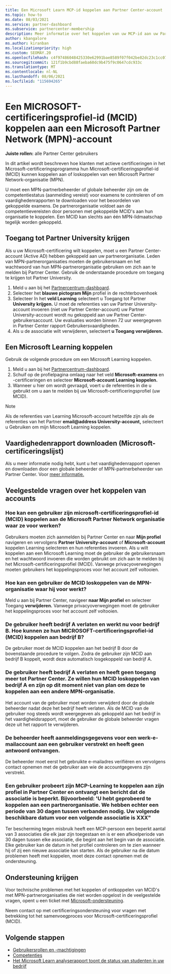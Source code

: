 ```yaml
---
title: Een Microsoft Learn MCP-id koppelen aan Partner Center-account
ms.topic: how-to
ms.date: 08/03/2021
ms.service: partner-dashboard
ms.subservice: partnercenter-membership
description: Meer informatie over het koppelen van uw MCP-id aan uw Partner Center-account, zodat uw bedrijf de trainings- en leertrajecten kan zien die u hebt gevolgd voor competenties.
author: kbangalore
ms.author: kiranban
ms.localizationpriority: high
ms.custom: SEOMAY.20
ms.openlocfilehash: c4f97486048425330e62991bae8589f07f042be82dc23c1cc077fba608a1b5a2
ms.sourcegitcommit: 121f1b9cbd88faeba60dc9b475f9c0647cdc933c
ms.translationtype: MT
ms.contentlocale: nl-NL
ms.lasthandoff: 08/06/2021
ms.locfileid: "115694265"
---
```

# <a name="link-or-unlink-a-microsoft-certification-profile-id-mcid-to-a-microsoft-partner-network-mpn-account"></a>Een MICROSOFT-certificeringsprofiel-id (MCID) koppelen aan een Microsoft Partner Network (MPN)-account

**Juiste rollen:** alle Partner Center gebruikers

In dit artikel wordt beschreven hoe klanten met actieve certificeringen in het Microsoft-certificeringsprogramma hun Microsoft-certificeringsprofiel-id (MCID) kunnen koppelen aan of loskoppelen van een Microsoft Partner Network-organisatie (MPN).

U moet een MPN-partnerbeheerder of [](https://partner.microsoft.com/pcv/partnership/competencies) globale beheerder zijn om de competentiestatus (aanmelding vereist) voor examens te controleren of om vaardighedenrapporten te downloaden voor het beoordelen van gekoppelde examens. De partnerorganisatie voldoet aan de competentievereisten door personen met gekoppelde MCID's aan hun organisatie te koppelen. Een MCID kan slechts aan één MPN-lidmaatschap tegelijk worden gekoppeld.

## <a name="get-partner-university-access"></a>Toegang tot Partner University krijgen

Als u uw Microsoft-certificering wilt koppelen, moet u een Partner Center-account (Active AD) hebben gekoppeld aan uw partnerorganisatie. Leden van MPN-partnerorganisaties moeten de gebruikersnaam en het wachtwoord van hun MPN-partnerorganisatie gebruiken om zich aan te melden bij Partner Center.
Gebruik de onderstaande procedure om toegang te krijgen tot Partner University.

1. Meld u aan bij het [Partnercentrum-dashboard](https://partner.microsoft.com/dashboard/).
2. Selecteer het **blauwe pictogram Mijn** profiel in de rechterbovenhoek
3. Selecteer In het **veld Learning** selecteert u Toegang tot Partner **University krijgen.** U moet de referenties van uw Partner University-account invoeren (niet uw Partner Center-account) uw Partner University-account wordt nu gekoppeld aan uw Partner Center-gebruikersaccount. Uw evaluaties worden binnen 72 uur weergegeven in Partner Center rapport Gebruikersvaardigheden.
4. Als u de associatie wilt verwijderen, selecteert **u Toegang verwijderen.**

## <a name="associate-a-microsoft-learning-account"></a>Een Microsoft Learning koppelen

Gebruik de volgende procedure om een Microsoft Learning koppelen. 

1. Meld u aan bij het [Partnercentrum-dashboard](https://partner.microsoft.com/dashboard/).
2. Schuif op de profielpagina omlaag naar het veld **Microsoft-examens** en -certificeringen en selecteer **Microsoft-account Learning koppelen.**
3. Wanneer u hier om wordt gevraagd, voert u de referenties in die u gebruikt om u aan te melden bij uw Microsoft-certificeringsprofiel (uw MCID).

>[!NOTE]
>Als de referenties van Learning Microsoft-account hetzelfde zijn als de referenties van het Partner **email@address University-account,** selecteert u Gebruiken om mijn Microsoft Learning koppelen.

## <a name="download-skills-report-microsoft-certification-list"></a>Vaardighedenrapport downloaden (Microsoft-certificeringslijst)
Als u meer informatie nodig hebt, kunt u het vaardighedenrapport openen en downloaden door een globale beheerder of MPN-partnerbeheerder van Partner Center. Voor [meer informatie.](./mpn-skills-report.md#view-skills-report-data)


## <a name="frequently-asked-questions-about-linking-accounts"></a>Veelgestelde vragen over het koppelen van accounts

### <a name="how-can-a-user-link-their-microsoft-certification-profile-id-mcid-with-the-microsoft-partner-network-mpn-organization-they-work-for"></a>Hoe kan een gebruiker zijn microsoft-certificeringsprofiel-id (MCID) koppelen aan de Microsoft Partner Network organisatie waar ze voor werken?

Gebruikers moeten zich aanmelden bij Partner Center en naar **Mijn profiel** navigeren en vervolgens **Partner University-account** of **Microsoft-account** koppelen Learning selecteren en hun referenties invoeren. Als u wilt koppelen aan een Microsoft Learning moet de gebruiker de gebruikersnaam en het wachtwoord invoeren die worden gebruikt om zich aan te melden bij het Microsoft-certificeringsprofiel (MCID). Vanwege privacyoverwegingen moeten gebruikers het koppelingsproces voor het account zelf voltooien.  

### <a name="how-can-a-user-unlink-their-mcid-from-the-mpn-organization-they-work-for"></a>Hoe kan een gebruiker de MCID loskoppelen van de MPN-organisatie waar hij voor werkt?

Meld u aan bij Partner Center, navigeer **naar Mijn profiel** en selecteer Toegang **verwijderen.** Vanwege privacyoverwegingen moet de gebruiker het koppelingsproces voor het account zelf voltooien.

### <a name="the-user-left-company-a-and-now-works-for-company-b-how-can-they-link-their-microsoft-certification-profile-id-mcid-with-company-b"></a>De gebruiker heeft bedrijf A verlaten en werkt nu voor bedrijf B. Hoe kunnen ze hun MICROSOFT-certificeringsprofiel-id (MCID) koppelen aan bedrijf B?

De gebruiker moet de MCID koppelen aan het bedrijf B door de bovenstaande procedure te volgen. Zodra de gebruiker zijn MCID aan bedrijf B koppelt, wordt deze automatisch losgekoppeld van bedrijf A.

### <a name="the-user-left-company-a-and-no-longer-has-access-to-partner-center-they-want-to-unlink-their-mcid-from-company-a-and-are-not-planning-to-link-it-with-another-mpn-organization-at-the-moment"></a>De gebruiker heeft bedrijf A verlaten en heeft geen toegang meer tot Partner Center. Ze willen hun MCID loskoppelen van bedrijf A en zijn op dit moment niet van plan om deze te koppelen aan een andere MPN-organisatie.

Het account van de gebruiker moet worden verwijderd door de globale beheerder nadat deze het bedrijf heeft verlaten. Als de MCID van de gebruiker nog steeds wordt weergegeven als gekoppeld aan het bedrijf in het vaardigheidsrapport, moet de gebruiker de globale beheerder vragen deze uit het rapport te verwijderen.

### <a name="the-admin-provided-sign-in-details-for-a-work-email-account-to-a-user-and-they-have-had-no-response"></a>De beheerder heeft aanmeldingsgegevens voor een werk-e-mailaccount aan een gebruiker verstrekt en heeft geen antwoord ontvangen.

De beheerder moet eerst het gebruikte e-mailadres verifiëren en vervolgens contact opnemen met de gebruiker aan wie de accountgegevens zijn verstrekt.

### <a name="a-user-tries-to-associate-their-mcp-learning-account-to-their-profile-in-partner-center-and-receives-a-message-that-their-association-is-limited-for-example-you-have-attempted-to-associate-with-a-partner-organization-however-we-require-a-period-of-30-days-between-associations-your-next-available-date-for-a-subsequent-association-is-xxx"></a>Een gebruiker probeert zijn MCP-Learning te koppelen aan zijn profiel in Partner Center en ontvangt een bericht dat de associatie is beperkt. Bijvoorbeeld: 'U hebt geprobeerd te koppelen aan een partnerorganisatie. We hebben echter een periode van 30 dagen tussen verbanden nodig. Uw volgende beschikbare datum voor een volgende associatie is XXX"

Ter bescherming tegen misbruik heeft een MCP-persoon een beperkt aantal van 3 associaties die elk jaar zijn toegestaan en is er een afkoelperiode van 30 dagen tussen elke associatie, die begint aan het begin van de associatie. Elke gebruiker kan de datum in het profiel controleren om te zien wanneer hij of zij een nieuwe associatie kan starten. Als de gebruiker na die datum problemen heeft met koppelen, moet deze contact opnemen met de ondersteuning.  

## <a name="how-to-get-support"></a>Ondersteuning krijgen

Voor technische problemen met het koppelen of ontkoppelen van MCID's met MPN-partnerorganisaties die niet worden opgelost in de veelgestelde vragen, opent u een ticket met [Microsoft-ondersteuning](https://partner.microsoft.com/support).

Neem contact op met certificeringsondersteuning voor vragen [](https://aka.ms/mcpforum)met betrekking tot het samenvoegproces voor Microsoft-certificeringsprofiel (MCID).

## <a name="next-steps"></a>Volgende stappen

- [Gebruikersrollen en -machtigingen](./permissions-overview.md)
- [Competenties](https://partner.microsoft.com/membership/competencies)
- [Het Microsoft Learn analyserapport toont de status van studenten in uw bedrijf](ms-learn-analytics.md)
